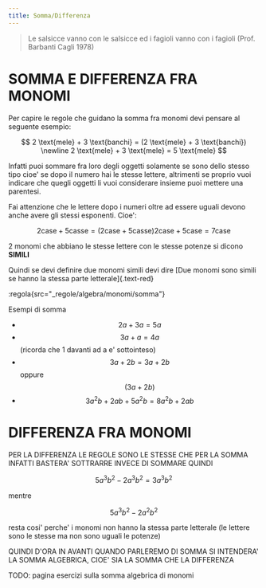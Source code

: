 ```yaml
---
title: Somma/Differenza
---
```


> Le salsicce vanno con le salsicce ed i fagioli vanno con i fagioli (Prof. Barbanti Cagli 1978)

SOMMA E DIFFERENZA FRA MONOMI
===

Per capire le regole che guidano la somma fra monomi devi pensare al seguente esempio:

$$
2 \text{mele} + 3 \text{banchi} = (2 \text{mele} + 3 \text{banchi}) \newline
2 \text{mele} + 3 \text{mele} = 5 \text{mele}
$$

Infatti puoi sommare fra loro degli oggetti solamente se sono dello stesso tipo cioe' se dopo il numero hai le stesse lettere, altrimenti se proprio vuoi indicare che quegli oggetti li vuoi considerare insieme puoi mettere una parentesi.

Fai attenzione che le lettere dopo i numeri oltre ad essere uguali devono anche avere gli stessi esponenti.
Cioe':

$$
2 \text{case} + 5 \text{casse} = (2 \text{case} + 5 \text{casse})
2 \text{case} + 5 \text{case} = 7 \text{case}
$$

2 monomi che abbiano le stesse lettere con le stesse potenze si dicono **SIMILI**

Quindi se devi definire due monomi simili devi dire
[Due monomi sono simili se hanno la stessa parte letterale]{.text-red}

:regola{src="_regole/algebra/monomi/somma"}

Esempi di somma

* $$ 2a+3a = 5a $$
* $$ 3a+a = 4a $$ (ricorda che 1 davanti ad a e' sottointeso)
* $$ 3a+2b = 3a+2b $$ oppure $$ (3a+2b) $$
* $$ 3a^2b+2ab+5a^2b = 8a^2b+2ab $$

DIFFERENZA FRA MONOMI
===

PER LA DIFFERENZA LE REGOLE SONO LE STESSE CHE PER LA SOMMA INFATTI BASTERA' SOTTRARRE INVECE DI SOMMARE QUINDI

$$
5a^3b^2-2a^3b^2 = 3a^3b^2
$$

mentre

$$
5a^3b^2-2a^2b^2
$$

resta cosi' perche' i monomi non hanno la stessa parte letterale (le lettere sono le stesse ma non sono uguali le potenze)

QUINDI D'ORA IN AVANTI QUANDO PARLEREMO DI SOMMA SI INTENDERA' LA SOMMA ALGEBRICA, CIOE' SIA LA SOMMA CHE LA DIFFERENZA

TODO: pagina esercizi sulla somma algebrica di monomi